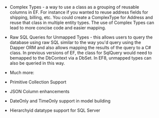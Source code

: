 - Complex Types - a way to use a class as a grouping of reusable columns in EF. For instance if you wanted to reuse address fields for shipping, billing, etc. You could create a ComplexType for Address and reuse that class in multiple entity types. The use of Complex Types can lead to more concise code and easier mapping.
- Raw SQL Queries for Unmapped Types - this allows users to query the database using raw SQL similar to the way you'd query using the Dapper ORM and also allows mapping the results of the query to a C# class. In previous versions of EF, the class for SqlQuery would need to bemapped to the DbContext via a DbSet. In EF8, unmapped types can also be queried in this way.
- Much more:

- Primitive Collection Support
- JSON Column enhancements
- DateOnly and TimeOnly support in model building
- Hierarchyid datatype support for SQL Server